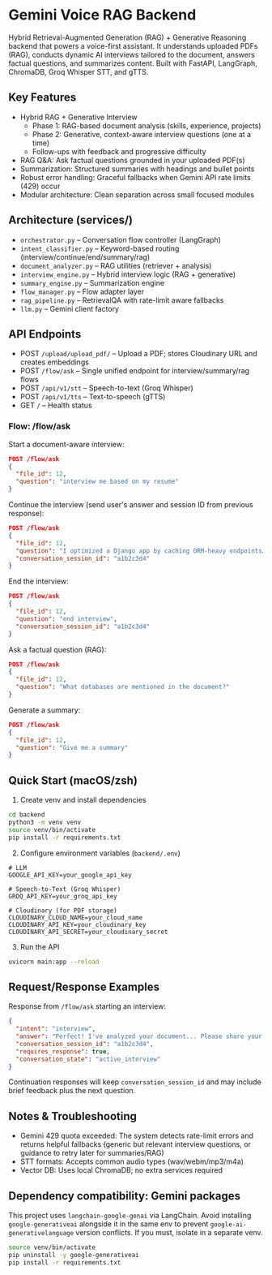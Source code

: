 # Gemini Voice RAG Backend

Hybrid Retrieval-Augmented Generation (RAG) + Generative Reasoning backend that powers a voice-first assistant. It understands uploaded PDFs (RAG), conducts dynamic AI interviews tailored to the document, answers factual questions, and summarizes content. Built with FastAPI, LangGraph, ChromaDB, Groq Whisper STT, and gTTS.

## Key Features

- Hybrid RAG + Generative Interview
  - Phase 1: RAG-based document analysis (skills, experience, projects)
  - Phase 2: Generative, context-aware interview questions (one at a time)
  - Follow-ups with feedback and progressive difficulty
- RAG Q&A: Ask factual questions grounded in your uploaded PDF(s)
- Summarization: Structured summaries with headings and bullet points
- Robust error handling: Graceful fallbacks when Gemini API rate limits (429) occur
- Modular architecture: Clean separation across small focused modules

## Architecture (services/)

- `orchestrator.py` – Conversation flow controller (LangGraph)
- `intent_classifier.py` – Keyword-based routing (interview/continue/end/summary/rag)
- `document_analyzer.py` – RAG utilities (retriever + analysis)
- `interview_engine.py` – Hybrid interview logic (RAG + generative)
- `summary_engine.py` – Summarization engine
- `flow_manager.py` – Flow adapter layer
- `rag_pipeline.py` – RetrievalQA with rate-limit aware fallbacks
- `llm.py` – Gemini client factory

## API Endpoints

- POST `/upload/upload_pdf/` – Upload a PDF; stores Cloudinary URL and creates embeddings
- POST `/flow/ask` – Single unified endpoint for interview/summary/rag flows
- POST `/api/v1/stt` – Speech-to-text (Groq Whisper)
- POST `/api/v1/tts` – Text-to-speech (gTTS)
- GET `/` – Health status

### Flow: /flow/ask

Start a document-aware interview:

```json
POST /flow/ask
{
  "file_id": 12,
  "question": "interview me based on my resume"
}
```

Continue the interview (send user's answer and session ID from previous response):

```json
POST /flow/ask
{
  "file_id": 12,
  "question": "I optimized a Django app by caching ORM-heavy endpoints…",
  "conversation_session_id": "a1b2c3d4"
}
```

End the interview:

```json
POST /flow/ask
{
  "file_id": 12,
  "question": "end interview",
  "conversation_session_id": "a1b2c3d4"
}
```

Ask a factual question (RAG):

```json
POST /flow/ask
{
  "file_id": 12,
  "question": "What databases are mentioned in the document?"
}
```

Generate a summary:

```json
POST /flow/ask
{
  "file_id": 12,
  "question": "Give me a summary"
}
```

## Quick Start (macOS/zsh)

1) Create venv and install dependencies

```zsh
cd backend
python3 -m venv venv
source venv/bin/activate
pip install -r requirements.txt
```

2) Configure environment variables (`backend/.env`)

```env
# LLM
GOOGLE_API_KEY=your_google_api_key

# Speech-to-Text (Groq Whisper)
GROQ_API_KEY=your_groq_api_key

# Cloudinary (for PDF storage)
CLOUDINARY_CLOUD_NAME=your_cloud_name
CLOUDINARY_API_KEY=your_cloudinary_key
CLOUDINARY_API_SECRET=your_cloudinary_secret
```

3) Run the API

```zsh
uvicorn main:app --reload
```

## Request/Response Examples

Response from `/flow/ask` starting an interview:

```json
{
  "intent": "interview",
  "answer": "Perfect! I've analyzed your document... Please share your thoughts and reasoning.",
  "conversation_session_id": "a1b2c3d4",
  "requires_response": true,
  "conversation_state": "active_interview"
}
```

Continuation responses will keep `conversation_session_id` and may include brief feedback plus the next question.

## Notes & Troubleshooting

- Gemini 429 quota exceeded: The system detects rate-limit errors and returns helpful fallbacks (generic but relevant interview questions, or guidance to retry later for summaries/RAG)
- STT formats: Accepts common audio types (wav/webm/mp3/m4a)
- Vector DB: Uses local ChromaDB; no extra services required

## Dependency compatibility: Gemini packages

This project uses `langchain-google-genai` via LangChain. Avoid installing `google-generativeai` alongside it in the same env to prevent `google-ai-generativelanguage` version conflicts. If you must, isolate in a separate venv.

```zsh
source venv/bin/activate
pip uninstall -y google-generativeai
pip install -r requirements.txt
```


